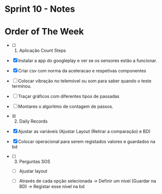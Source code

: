 # Sprint 10 - Notes 

# Order of The Week

- [ ]  1. Aplicação Count Steps 
  - [x]  Instalar a app do googleplay e ver se os sensores estão a funcionar.
  - [x]  Criar csv com norma da aceleracao e respetivas componentes
  - [ ]  Colocar vibração no telemóvel ou som para saber quando o teste terminou.
  - [ ]  Traçar gráficos com diferentes tipos de passadas
  - [ ]  Montares o algoritmo de contagem de passos.

- [x]  2. Daily Records
  - [x] Ajustar as variáveis (Ajustar Layout (Retirar a comparação) e BD) 
  - [x] Colocar operacional para serem registados valores e guardados na bd 
  
- [ ] 3. Perguntas SOS
  - [ ] Ajustar layout 
  - [ ] Através de cada opção selecionada -> Definir um nível (Guardar na BD) -> Registar esse nível na bd



